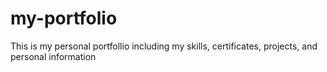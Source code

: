 # my-portfolio
This is my personal portfollio including my skills, certificates, projects, and personal information
